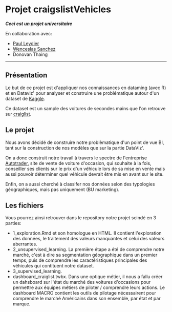 # Projet craigslistVehicles 
***Ceci est un projet universitaire***

En collaboration avec:
 - [Paul Leydier](https://github.com/pleydier) 
 - [Wenceslas Sanchez](https://github.com/Orlogskapten)
 - Donovan Thaing
 ----
## Présentation
Le but de ce projet est d'appliquer nos connaissances en dataming (avec R) et en Dataviz' pour analyser et construire une problématique autour d'un dataset de [Kaggle](https://www.kaggle.com/austinreese/craigslist-carstrucks-data).

Ce dataset est un sample des voitures de secondes mains que l'on retrouve sur [craiglist](https://www.craigslist.org/about/sites?lang=fr&cc=fr#US).

## Le projet
Nous avons décidé de construire notre problèmatique d'un point de vue BI, tant sur la construction de nos modèles que sur la partie DataViz'.

On a donc construit notre travail à travers le spectre de l'entreprise [Autotrader](https://www.autotrader.com/), site de vente de voiture d'occasion, qui souhaite à la fois, conseiller ses clients sur le prix d'un véhicule lors de sa mise en vente mais aussi pouvoir déterminer quel véhicule devrait être mis en avant sur le site. 

Enfin, on a aussi cherché à classifer nos données selon des typologies géographiques, mais pas uniquement (BU marketing).

## Les fichiers
Vous pourrez ainsi retrouver dans le repository notre projet scindé en 3 parties:
- 1_exploration.Rmd et son homologue en HTML. Il contient l'exploration des données, le traitement des valeurs manquantes et celui des valeurs aberrantes.
- 2_unsupervised_learning. La première étape a été de comprendre notre marché, c'est à dire sa segmentation géographique dans un premier temps, puis de comprendre les caractéristiques principales des véhicules qui contituent notre dataset.
- 3_supervised_learning.
- dashboard_craiglist.twbx. Dans une optique métier, il nous a fallu créer un dahsboard sur l'état du marché des voitures d'occasions pour permettre aux équipes métiers de piloter / comprendre leurs actions. Le dashboard MACRO contient les outils de pilotage nécessairent pour comprendre le marché Américains dans son ensemble, par état et par marque.
